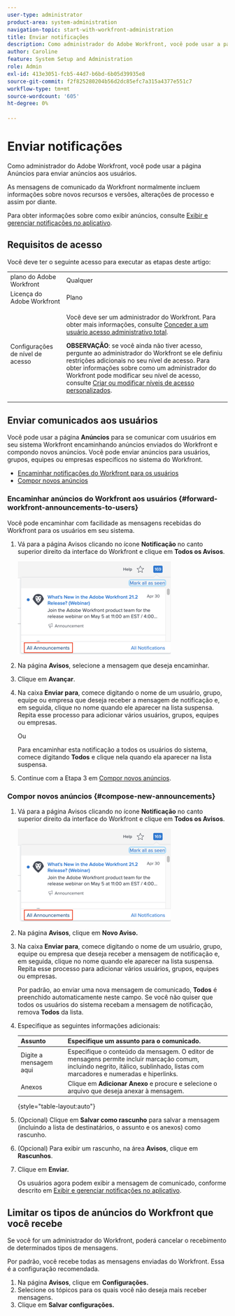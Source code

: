 ```yaml
---
user-type: administrator
product-area: system-administration
navigation-topic: start-with-workfront-administration
title: Enviar notificações
description: Como administrador do Adobe Workfront, você pode usar a página Anúncios para enviar anúncios aos usuários.
author: Caroline
feature: System Setup and Administration
role: Admin
exl-id: 413e3051-fcb5-44d7-b6bd-6b05d39935e8
source-git-commit: f2f825280204b56d2dc85efc7a315a4377e551c7
workflow-type: tm+mt
source-wordcount: '605'
ht-degree: 0%

---
```


# Enviar notificações

Como administrador do Adobe Workfront, você pode usar a página Anúncios para enviar anúncios aos usuários.

As mensagens de comunicado da Workfront normalmente incluem informações sobre novos recursos e versões, alterações de processo e assim por diante.

Para obter informações sobre como exibir anúncios, consulte [Exibir e gerenciar notificações no aplicativo](../../workfront-basics/using-notifications/view-and-manage-in-app-notifications.md).

## Requisitos de acesso

Você deve ter o seguinte acesso para executar as etapas deste artigo:

<table style="table-layout:auto"> 
 <col> 
 <col> 
 <tbody> 
  <tr> 
   <td role="rowheader">plano do Adobe Workfront</td> 
   <td>Qualquer</td> 
  </tr> 
  <tr> 
   <td role="rowheader">Licença do Adobe Workfront</td> 
   <td>Plano</td> 
  </tr> 
  <tr> 
   <td role="rowheader">Configurações de nível de acesso</td> 
   <td> <p>Você deve ser um administrador do Workfront. Para obter mais informações, consulte <a href="../../administration-and-setup/add-users/configure-and-grant-access/grant-a-user-full-administrative-access.md" class="MCXref xref">Conceder a um usuário acesso administrativo total</a>.</p> <p><b>OBSERVAÇÃO</b>: se você ainda não tiver acesso, pergunte ao administrador do Workfront se ele definiu restrições adicionais no seu nível de acesso. Para obter informações sobre como um administrador do Workfront pode modificar seu nível de acesso, consulte <a href="../../administration-and-setup/add-users/configure-and-grant-access/create-modify-access-levels.md" class="MCXref xref">Criar ou modificar níveis de acesso personalizados</a>.</p> </td> 
  </tr> 
 </tbody> 
</table>

## Enviar comunicados aos usuários

Você pode usar a página **Anúncios** para se comunicar com usuários em seu sistema Workfront encaminhando anúncios enviados do Workfront e compondo novos anúncios. Você pode enviar anúncios para usuários, grupos, equipes ou empresas específicos no sistema do Workfront.

* [Encaminhar notificações do Workfront para os usuários](#forward-workfront-announcements-to-users)
* [Compor novos anúncios](#compose-new-announcements)

### Encaminhar anúncios do Workfront aos usuários {#forward-workfront-announcements-to-users}

Você pode encaminhar com facilidade as mensagens recebidas do Workfront para os usuários em seu sistema.

1. Vá para a página Avisos clicando no ícone **Notificação** no canto superior direito da interface do Workfront e clique em **Todos os Avisos**.

   ![](assets/announcement-access-350x212.png)

1. Na página **Avisos**, selecione a mensagem que deseja encaminhar.
1. Clique em **Avançar**.
1. Na caixa **Enviar para**, comece digitando o nome de um usuário, grupo, equipe ou empresa que deseja receber a mensagem de notificação e, em seguida, clique no nome quando ele aparecer na lista suspensa. Repita esse processo para adicionar vários usuários, grupos, equipes ou empresas.

   Ou

   Para encaminhar esta notificação a todos os usuários do sistema, comece digitando **Todos** e clique nela quando ela aparecer na lista suspensa.

1. Continue com a Etapa 3 em [Compor novos anúncios](#compose-new-announcements).

### Compor novos anúncios {#compose-new-announcements}

1. Vá para a página Avisos clicando no ícone **Notificação** no canto superior direito da interface do Workfront e clique em **Todos os Avisos**.

   ![](assets/announcement-access-350x212.png)

1. Na página **Avisos**, clique em **Novo Aviso.**

1. Na caixa **Enviar para**, comece digitando o nome de um usuário, grupo, equipe ou empresa que deseja receber a mensagem de notificação e, em seguida, clique no nome quando ele aparecer na lista suspensa. Repita esse processo para adicionar vários usuários, grupos, equipes ou empresas.

   Por padrão, ao enviar uma nova mensagem de comunicado, **Todos** é preenchido automaticamente neste campo. Se você não quiser que todos os usuários do sistema recebam a mensagem de notificação, remova **Todos** da lista.

1. Especifique as seguintes informações adicionais:

   | Assunto | Especifique um assunto para o comunicado. |
   |---|---|
   | Digite a mensagem aqui | Especifique o conteúdo da mensagem. O editor de mensagens permite incluir marcação comum, incluindo negrito, itálico, sublinhado, listas com marcadores e numeradas e hiperlinks. |
   | Anexos | Clique em **Adicionar Anexo** e procure e selecione o arquivo que deseja anexar à mensagem. |

   {style="table-layout:auto"}

1. (Opcional) Clique em **Salvar como rascunho** para salvar a mensagem (incluindo a lista de destinatários, o assunto e os anexos) como rascunho.

1. (Opcional) Para exibir um rascunho, na área **Avisos**, clique em **Rascunhos**.

1. Clique em **Enviar.**

   Os usuários agora podem exibir a mensagem de comunicado, conforme descrito em [Exibir e gerenciar notificações no aplicativo](../../workfront-basics/using-notifications/view-and-manage-in-app-notifications.md).

## Limitar os tipos de anúncios do Workfront que você recebe

Se você for um administrador do Workfront, poderá cancelar o recebimento de determinados tipos de mensagens.

Por padrão, você recebe todas as mensagens enviadas do Workfront. Essa é a configuração recomendada.

1. Na página **Avisos**, clique em **Configurações.**
1. Selecione os tópicos para os quais você não deseja mais receber mensagens.
1. Clique em **Salvar configurações.**
